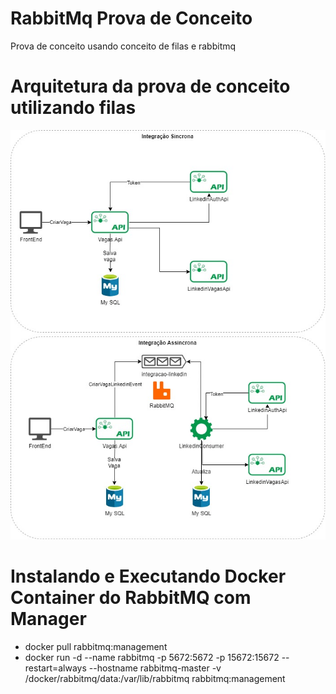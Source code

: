 # RabbitMq Prova de Conceito
Prova de conceito usando conceito de filas e rabbitmq

# Arquitetura da prova de conceito utilizando filas
![Arquitetura](/imagens/diagrama-integracao.jpeg)

# Instalando e Executando Docker Container do RabbitMQ com Manager
- docker pull rabbitmq:management
- docker run -d --name rabbitmq -p 5672:5672 -p 15672:15672 --restart=always --hostname rabbitmq-master -v /docker/rabbitmq/data:/var/lib/rabbitmq rabbitmq:management
